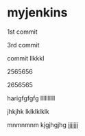 # myjenkins
1st commit

3rd commit

commit
llkkkl

2565656

2656565

harigfgfgfg
llllllllll

jhkjhk
lklklklklk

mnmnmnm
kjgjhgjhg
jjjjjjj
